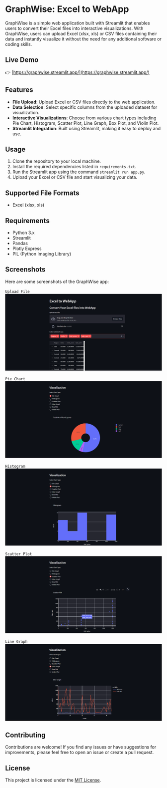 # GraphWise: Excel to WebApp

GraphWise is a simple web application built with Streamlit that enables users to convert their Excel files into interactive visualizations. With GraphWise, users can upload Excel (xlsx, xls) or CSV files containing their data and instantly visualize it without the need for any additional software or coding skills.

## Live Demo
👉 [https://graphwise.streamlit.app/](https://graphwise.streamlit.app/)

## Features

- **File Upload**: Upload Excel or CSV files directly to the web application.
- **Data Selection**: Select specific columns from the uploaded dataset for visualization.
- **Interactive Visualizations**: Choose from various chart types including Pie Chart, Histogram, Scatter Plot, Line Graph, Box Plot, and Violin Plot.
- **Streamlit Integration**: Built using Streamlit, making it easy to deploy and use.

## Usage

1. Clone the repository to your local machine.
2. Install the required dependencies listed in `requirements.txt`.
3. Run the Streamlit app using the command `streamlit run app.py`.
4. Upload your Excel or CSV file and start visualizing your data.

## Supported File Formats

- Excel (xlsx, xls)

## Requirements

- Python 3.x
- Streamlit
- Pandas
- Plotly Express
- PIL (Python Imaging Library)

## Screenshots

Here are some screenshots of the GraphWise app:

`Upload File`
![File Upload](Screenshots/fileupload.png)

`Pie Chart`
![Pie Chart](Screenshots/pie.png)

`Histogram`
![Histogram](Screenshots/histogram.png)

`Scatter Plot`
![Scatter Plot](Screenshots/scatter.png)

`Line Graph`
![Line Graph](Screenshots/line.png)

## Contributing

Contributions are welcome! If you find any issues or have suggestions for improvements, please feel free to open an issue or create a pull request.

## License

This project is licensed under the [MIT License](LICENSE).
